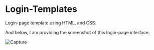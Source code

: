 
# Login-Templates
Login-page template using HTML, and CSS.

And below, I am providing the screenshot of this login-page interface.



![Capture](https://user-images.githubusercontent.com/78653915/123900235-5469d880-d986-11eb-9a72-e8815d4b1525.JPG)
